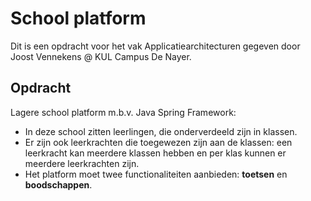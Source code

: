 # School platform
Dit is een opdracht voor het vak Applicatiearchitecturen gegeven door Joost Vennekens @ KUL Campus De Nayer.
## Opdracht
Lagere school platform m.b.v. Java Spring Framework: 
- In deze school zitten leerlingen, die onderverdeeld
zijn in klassen.
- Er zijn ook leerkrachten die toegewezen zijn aan de klassen: een leerkracht kan
meerdere klassen hebben en per klas kunnen er meerdere leerkrachten zijn.
- Het platform moet twee functionaliteiten aanbieden: **toetsen** en **boodschappen**.

